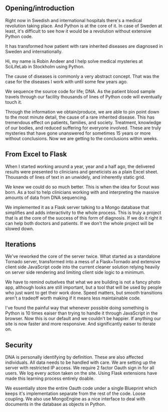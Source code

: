 ## Opening/introduction
Right now in Swedish and international hospitals there's a medical revolution taking place. And Python is at the core of it. In case of Sweden at least, it's difficult to see how it would be a revolution without extensive Python code.

It has transformed how patient with rare inherited diseases are diagnosed in Sweden and internationally.

Hi, my name is Robin Andeer and I help solve medical mysteries at SciLifeLab in Stockholm using Python.

The cause of diseases is commonly a very abstract concept. That was the case for the diseases I work with until some few years ago.

We sequence the source code for life; DNA. As the patient blood sample travels through our facility thousands of lines of Python code will eventually touch it.

Through the information we obtain/produce, we are able to pin point down to the most minute detail, the cause of a rare inherited disease. This has tremendous effect on patients, families, and society. Treatment, knowledge of our bodies, and reduced suffering for everyone involved. These are truly mysteries that have gone unanswered for sometimes 15 years or more without conclusions. Now we are getting to the conclusions within weeks.

## From Excel to Flask
When I started working around a year, year and a half ago, the delivered results were presented to clinicians and geneticists as a plain Excel sheet. Thousands of lines of text in an unwidely, and inherently static grid.

We knew we could do so much better. This is when the idea for Scout was born. As a tool to help clinicians working with and interpreting the massive amounts of data from DNA sequencing.

We implemented it as a Flask server talking to a Mongo database that simplifies and adds interactivity to the whole process. This is truly a project that is at the core of the success of this form of diagnosis. If we do it right it can help both doctors and patients. If we don't the whole project will be slowed down.

## Iterations
We've reworked the core of the server twice. What started as a standalone Tornado server, transformed into a mess of a Flask+Tornado and extensive client side JavaScript code into the current cleaner solution relying heavily on server side rendering and limiting client side logic to a minimum.

We have to remind outselves that what we are building is not a fancy photo app, although looks are still important, but a tool that will be used by people who just want to get their work done. Speed matters, but smooth transitions aren't a tradeoff worth making if it means less maintainable code.

I've found the painful way that whenever possible doing something is Python is 10 times eaiser than trying to handle it through JavaScript in the browser. Now this is our default and we couldn't be happier. If anything our site is now faster and more responsive. And significantly eaiser to iterate on.

## Security
DNA is personally identifying by definition. These are also affected individuals. All data needs to be handled with care. We are setting up the server with restricted IP access. We require 2 factor Oauth sign in for all users. We log every action taken on the site. Using Flask extensions have made this learning process entirely doable.

We essentially store the entire Oauth code under a single Blueprint which keeps it's implementation separate from the rest of the code. Loose coupling. We also use MongoEngine as a nice interface to deal with documents in the database as objects in Python.
